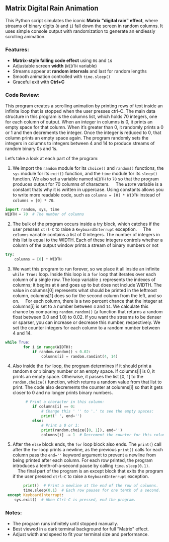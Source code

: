 ## Matrix Digital Rain Animation
This Python script simulates the iconic **Matrix "digital rain" effect**, where streams of binary digits (`0` and `1`) fall down the screen in random columns. It uses simple console output with randomization to generate an endlessly scrolling animation.

### Features:
- **Matrix-style falling code effect** using `0`s and `1`s  
- Adjustable screen **width** (`WIDTH` variable)  
- Streams appear at **random intervals** and last for random lengths  
- Smooth animation controlled with `time.sleep()`  
- Graceful exit with **Ctrl+C**  


### Code Review:
This program creates a scrolling animation by printing rows of text inside an infinite loop that is stopped when the user presses ctrl-C. The main data structure in this program is the columns list, which holds 70 integers, one for each column of output. When an integer in columns is 0, it prints an empty space for that column. When it’s greater than 0, it randomly prints a 0 or 1 and then decrements the integer. Once the integer is reduced to 0, that column prints an empty space again. The program randomly sets the integers in columns to integers between 4 and 14 to produce streams of random binary 0s and 1s.  

Let’s take a look at each part of the program:
1. We import the `random` module for its `choice()` and `random()` functions, the `sys` module for its `exit()` function, and the `time` module for its `sleep()` function. We also set a variable named `WIDTH` to `70` so that the program produces output for 70 columns of characters.
&nbsp;&nbsp;&nbsp;&nbsp;The `WIDTH` variable is a constant thats why it is written in uppercase. Using constants allows you to write more readable code, such as `columns = [0] * WIDTH` instead of `columns = [0] * 70`.
```python
import random, sys, time
WIDTH = 70  # The number of columns
```
2. The bulk of the program occurs inside a try block, which catches if the user presses `ctrl-C` to raise a `KeyboardInterrupt` exception.
&nbsp;&nbsp;&nbsp;&nbsp;The `columns` variable contains a list of 0 integers. The number of integers in this list is equal to the WIDTH. Each of these integers controls whether a column of the output window prints a stream of binary numbers or not 
```python
try:
    columns = [0] * WIDTH
```
3.  We want this program to run forever, so we place it all inside an infinite `while True:` loop. Inside this loop is a `for` loop that iterates over each column of a single row. The loop variable `i` represents the indexes of columns; it begins at `0` and goes up to but does not include WIDTH. The value in columns[0] represents what should be printed in the leftmost column, columns[1] does so for the second column from the left, and so on.
&nbsp;&nbsp;&nbsp;&nbsp;For each column, there is a two percent chance that the integer at columns[i] is set to a number between `4` and `14`. We calculate this chance by comparing `random.random()` (a function that returns a random float between 
0.0 and 1.0) to 0.02. If you want the streams to be denser or sparser, you can increase or decrease this number, respectively. We set the counter integers for each column to a random number between 4 and 14.
```python
while True:
        for i in range(WIDTH):
            if random.random() < 0.02:
                columns[i] = random.randint(4, 14)
```
4. Also inside the `for` loop, the program determines if it should print a random `0` or `1` binary number or an empty space. If columns[i] is 0, it prints an empty space. Otherwise, it passes the list [0, 1] to the `random.choice()` function, which returns a random value from that list to print. The code also decrements the counter at columns[i] so that it gets closer to 0 and no longer prints binary numbers.
```python
         # Print a character in this column:
            if columns[i] == 0:
                # Change this ' '' to '.' to see the empty spaces:
                print(' ', end='') 
            else:
                # Print a 0 or 1:
                print(random.choice([0, 1]), end='')
                columns[i] -= 1  # Decrement the counter for this column.
```
5. After the `else` block ends, the `for` loop block also ends. The `print(`) call after the `for` loop prints a newline, as the previous `print()` calls for each column pass the `end=''` keyword argument to prevent a newline from being printed after each column. For each row printed, the program introduces a tenth-of-a-second pause by calling `time.sleep(0.1)`.
&nbsp;&nbsp;&nbsp;&nbsp;The final part of the program is an except block that exits the program if the user pressed `ctrl-C` to raise a `KeyboardInterrupt` exception.
```python
        print()  # Print a newline at the end of the row of columns.
        time.sleep(0.1)  # Each row pauses for one tenth of a second.
 except KeyboardInterrupt:
    sys.exit()  # When Ctrl-C is pressed, end the program.
```

### Notes:
- The program runs infinitely until stopped manually.
- Best viewed in a dark terminal background for full "Matrix" effect.
- Adjust width and speed to fit your terminal size and performance.

